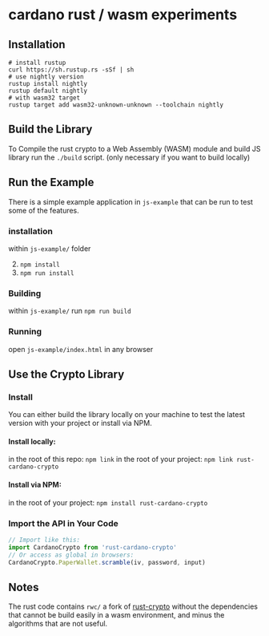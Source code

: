 cardano rust / wasm experiments
===============================

Installation
------------
```
# install rustup
curl https://sh.rustup.rs -sSf | sh
# use nightly version
rustup install nightly
rustup default nightly
# with wasm32 target
rustup target add wasm32-unknown-unknown --toolchain nightly
```

Build the Library
-----------------

To Compile the rust crypto to a Web Assembly (WASM) module and build JS library run the `./build` script.
(only necessary if you want to build locally)

Run the Example
-------------------
There is a simple example application in `js-example` that can be run to test some of the features.

### installation

within `js-example/` folder

2. `npm install`
3. `npm run install`

### Building
within `js-example/` run `npm run build`

### Running
open `js-example/index.html` in any browser

Use the Crypto Library
----------------------

### Install
You can either build the library locally on your machine
to test the latest version with your project or install via NPM.

#### Install locally:
in the root of this repo: `npm link`
in the root of your project: `npm link rust-cardano-crypto`

#### Install via NPM:
in the root of your project: `npm install rust-cardano-crypto`

### Import the API in Your Code
```js
// Import like this:
import CardanoCrypto from 'rust-cardano-crypto'
// Or access as global in browsers:
CardanoCrypto.PaperWallet.scramble(iv, password, input)
```

Notes
-----

The rust code contains `rwc/` a fork of [rust-crypto](https://github.com/DaGenix/rust-crypto)
without the dependencies that cannot be build easily in a wasm environment, and minus the 
algorithms that are not useful.
